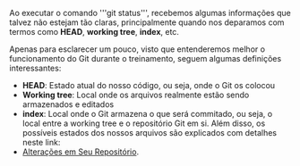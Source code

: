 Ao executar o comando '''git status''', recebemos algumas informações que talvez não estejam tão claras, principalmente quando nos deparamos com termos como **HEAD**, **working tree**, **index**, etc.

Apenas para esclarecer um pouco, visto que entenderemos melhor o funcionamento do Git durante o treinamento, seguem algumas definições interessantes:

* **HEAD**: Estado atual do nosso código, ou seja, onde o Git os colocou
* **Working tree**: Local onde os arquivos realmente estão sendo armazenados e editados
* **index**: Local onde o Git armazena o que será commitado, ou seja, o local entre a working tree e o repositório Git em si.
Além disso, os possíveis estados dos nossos arquivos são explicados com detalhes neste link:
* [Alterações em Seu Repositório](https://git-scm.com/book/pt-br/v2/Fundamentos-de-Git-Gravando-Altera%C3%A7%C3%B5es-em-Seu-Reposit%C3%B3rio).